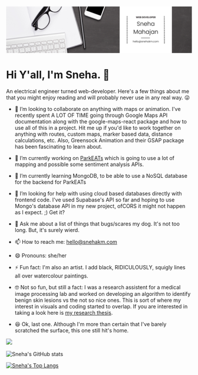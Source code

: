 [![MasterHead](https://github.com/sneham-boop/sneham-boop/blob/main/Black%20&%20White%20Modern%20Minimalist%20Data%20Scientist%20LinkedIn%20Banner.png?raw=true)](https://github.com/sneham-boop)
# Hi Y'all, I'm Sneha. 👋

An electrical engineer turned web-developer. Here's a few things about me that you might enjoy reading and will probably never use in any real way. 😜

- 👯 I’m looking to collaborate on anything with maps or animation. I've recently spent A LOT OF TIME going through Google Maps API documentation along with the google-maps-react package and how to use all of this in a project. Hit me up if you'd like to work together on anything with routes, custom maps, marker based data, distance calculations, etc. Also, Greensock Animation and their GSAP package has been fascinating to learn about. 
- 🔭 I’m currently working on [ParkEATs](https://parkeat.netlify.app/) which is going to use a lot of mapping and possible some sentiment analysis APIs.
- 🌱 I’m currently learning MongoDB, to be able to use a NoSQL database for the backend for ParkEATs
- 🤔 I’m looking for help with using cloud based databases directly with frontend code. I've used Supabase's API so far and hoping to use Mongo's database API in my new project, ofCORS it might not happen as I expect. ;) Get it?
- 💬 Ask me about a list of things that bugs/scares my dog. It's not too long. But, it's surely wierd. 
- 📫 How to reach me: hello@snehakm.com
- 😄 Pronouns: she/her
- ⚡ Fun fact: I'm also an artist. I add black, RIDICULOUSLY, squigly lines all over watercolour paintings. 
- 🤓 Not so fun, but still a fact: I was a research assistent for a medical image processing lab and worked on developing an algorithm to identify benign skin lesions vs the not so nice ones. This is sort of where my interest in visuals and coding started to overlap. If you are interested in taking a look here is [my research thesis](https://scholarsmine.mst.edu/masters_theses/8056/).

- 😆 Ok, last one. Although I'm more than certain that I've barely scratched the surface, this one still hit's home.
<img src="https://miro.medium.com/max/1282/1*CiJrQnE0x5c8kcpxgMRRdw.webp"/>

![Sneha's GitHub stats](https://github-readme-stats.vercel.app/api?username=sneham-boop&show_icons=true&theme=radical)

[![Sneha's Top Langs](https://github-readme-stats.vercel.app/api/top-langs/?username=sneham-boop&layout=compact)](https://github.com/anuraghazra/github-readme-stats)



